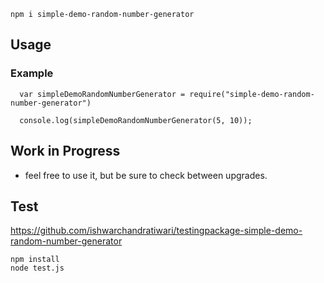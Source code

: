 



```
npm i simple-demo-random-number-generator
```


## Usage
### Example
```
  var simpleDemoRandomNumberGenerator = require("simple-demo-random-number-generator")

  console.log(simpleDemoRandomNumberGenerator(5, 10));

```


## Work in Progress
- feel free to use it, but be sure to check between upgrades.



## Test
https://github.com/ishwarchandratiwari/testingpackage-simple-demo-random-number-generator

```
npm install
node test.js
```


